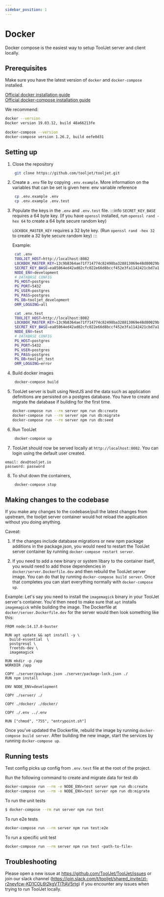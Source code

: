 ```yaml
---
sidebar_position: 1
---
```


# Docker
Docker compose is the easiest way to setup ToolJet server and client locally.

## Prerequisites

Make sure you have the latest version of `docker` and `docker-compose` installed.

[Official docker installation guide](https://docs.docker.com/desktop/)
<br />
[Official docker-compose installation guide](https://docs.docker.com/compose/install/)

We recommend:
```bash
docker --version
Docker version 19.03.12, build 48a66213fe
  
docker-compose --version
docker-compose version 1.26.2, build eefe0d31
```

## Setting up

1. Close the repository
   ```bash
    git clone https://github.com/tooljet/tooljet.git
   ```

2. Create a `.env` file by copying `.env.example`. More information on the variables that can be set is given here: env variable reference
   ```bash
    cp .env.example .env
    cp .env.example .env.test
   ```

3. Populate the keys in the `.env` and `.env.test` file.
   :::info
   `SECRET_KEY_BASE` requires a 64 byte key. (If you have `openssl` installed, run `openssl rand -hex 64` to create a 64 byte secure   random key)

   `LOCKBOX_MASTER_KEY` requires a 32 byte key. (Run `openssl rand -hex 32` to create a 32 byte secure random key)
   :::

   Example:
   ```bash
    cat .env
    TOOLJET_HOST=http://localhost:8082
    LOCKBOX_MASTER_KEY=13c9b8364ae71f714774c82498ba328813069e48d80029bb29f49d0ada5a8e40
    SECRET_KEY_BASE=ea85064ed42ad02cfc022e66d8bccf452e3fa1142421cbd7a13592d91a2cbb866d6001060b73a98a65be57e65524357d445efae00a218461088a706decd62dcb
    NODE_ENV=development
    # DATABASE CONFIG
    PG_HOST=postgres
    PG_PORT=5432
    PG_USER=postgres
    PG_PASS=postgres
    PG_DB=tooljet_development
    ORM_LOGGING=all
   ```

   ```bash
    cat .env.test
    TOOLJET_HOST=http://localhost:8082
    LOCKBOX_MASTER_KEY=13c9b8364ae71f714774c82498ba328813069e48d80029bb29f49d0ada5a8e40
    SECRET_KEY_BASE=ea85064ed42ad02cfc022e66d8bccf452e3fa1142421cbd7a13592d91a2cbb866d6001060b73a98a65be57e65524357d445efae00a218461088a706decd62dcb
    NODE_ENV=test
    # DATABASE CONFIG
    PG_HOST=postgres
    PG_PORT=5432
    PG_USER=postgres
    PG_PASS=postgres
    PG_DB=tooljet_test
    ORM_LOGGING=error
   ```

4. Build docker images
   ```bash
    docker-compose build
   ```

5. ToolJet server is built using NestJS and the data such as application definitions are persisted on a postgres database. You have to create and migrate the database if building for the first time.
   ```bash
   docker-compose run --rm server npm run db:create
   docker-compose run --rm server npm run db:migrate
   docker-compose run --rm server npm run db:seed
   ```

6. Run ToolJet
   ```bash
    docker-compose up
   ```

7. ToolJet should now be served locally at `http://localhost:8082`. You can login using the default user created.
  ```
  email: dev@tooljet.io
  password: password
  ```


8.  To shut down the containers,
    ```bash
     docker-compose stop
    ```

## Making changes to the codebase

If you make any changes to the codebase/pull the latest changes from upstream, the tooljet server container would hot reload the application without you doing anything.

Caveat:

1. If the changes include database migrations or new npm package additions in the package.json, you would need to restart the ToolJet server container by running `docker-compose restart server`.

2. If you need to add a new binary or system libary to the container itself, you would need to add those dependencies in `docker/server.Dockerfile.dev` and then rebuild the ToolJet server image. You can do that by running `docker-compose build server`. Once that completes you can start everything normally with `docker-compose up`.

Example:
Let's say you need to install the `imagemagick` binary in your ToolJet server's container. You'd then need to make sure that `apt` installs `imagemagick` while building the image. The Dockerfile at `docker/server.Dockerfile.dev` for the server would then look something like this:
```
FROM node:14.17.0-buster

RUN apt update && apt install -y \
  build-essential  \
  postgresql \
  freetds-dev \
  imagemagick

RUN mkdir -p /app
WORKDIR /app

COPY ./server/package.json ./server/package-lock.json ./
RUN npm install

ENV NODE_ENV=development

COPY ./server/ ./

COPY ./docker/ ./docker/

COPY ./.env ../.env

RUN ["chmod", "755", "entrypoint.sh"]

```
Once you've updated the Dockerfile, rebuild the image by running `docker-compose build server`. After building the new image, start the services by running `docker-compose up`.


## Running tests

Test config picks up config from `.env.test` file at the root of the project.

Run the following command to create and migrate data for test db
```bash
docker-compose run --rm -e NODE_ENV=test server npm run db:create
docker-compose run --rm -e NODE_ENV=test server npm run db:migrate
```

To run the unit tests

```bash
$ docker-compose --rm run server npm run test
```

To run e2e tests

```bash
docker-compose run --rm server npm run test:e2e
```

To run a specific unit test
```bash
docker-compose run --rm server npm run test <path-to-file>
```

## Troubleshooting

Please open a new issue at https://github.com/ToolJet/ToolJet/issues or join our slack channel (https://join.slack.com/t/tooljet/shared_invite/zt-r2neyfcw-KD1COL6t2kgVTlTtAV5rtg) if you encounter any issues when trying to run ToolJet locally.
